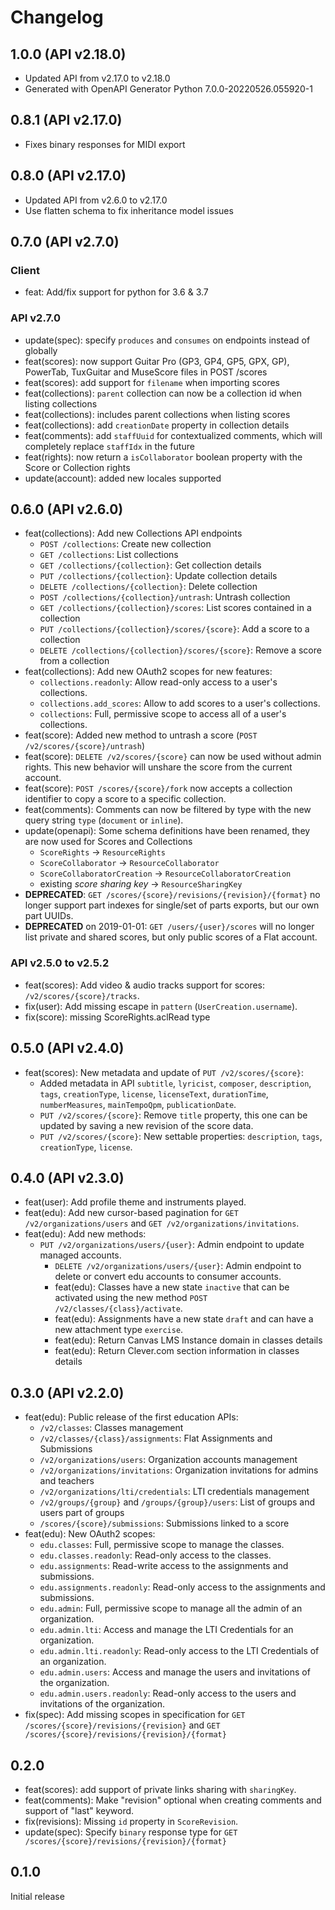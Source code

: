 # Changelog

## 1.0.0 (API v2.18.0)

* Updated API from v2.17.0 to v2.18.0
* Generated with OpenAPI Generator Python 7.0.0-20220526.055920-1

## 0.8.1 (API v2.17.0)

* Fixes binary responses for MIDI export

## 0.8.0 (API v2.17.0)

* Updated API from v2.6.0 to v2.17.0
* Use flatten schema to fix inheritance model issues

## 0.7.0 (API v2.7.0)

### Client

* feat: Add/fix support for python for 3.6 & 3.7

### API v2.7.0

* update(spec): specify `produces` and `consumes` on endpoints instead of globally
* feat(scores): now support Guitar Pro (GP3, GP4, GP5, GPX, GP), PowerTab, TuxGuitar and MuseScore files in POST /scores
* feat(scores): add support for `filename` when importing scores
* feat(collections): `parent` collection can now be a collection id when listing collections
* feat(collections): includes parent collections when listing scores
* feat(collections): add `creationDate` property in collection details
* feat(comments): add `staffUuid` for contextualized comments, which will completely replace `staffIdx` in the future
* feat(rights): now return a `isCollaborator` boolean property with the Score or Collection rights
* update(account): added new locales supported

## 0.6.0 (API v2.6.0)

* feat(collections): Add new Collections API endpoints
  * `POST /collections`: Create new collection
  * `GET /collections`: List collections
  * `GET /collections/{collection}`: Get collection details
  * `PUT /collections/{collection}`: Update collection details
  * `DELETE /collections/{collection}`: Delete collection
  * `POST /collections/{collection}/untrash`: Untrash collection
  * `GET /collections/{collection}/scores`: List scores contained in a collection
  * `PUT /collections/{collection}/scores/{score}`: Add a score to a collection
  * `DELETE /collections/{collection}/scores/{score}`: Remove a score from a collection
* feat(collections): Add new OAuth2 scopes for new features:
  * `collections.readonly`: Allow read-only access to a user's collections.
  * `collections.add_scores`: Allow to add scores to a user's collections.
  * `collections`: Full, permissive scope to access all of a user's collections.
* feat(score): Added new method to untrash a score (`POST /v2/scores/{score}/untrash`)
* feat(score): `DELETE /v2/scores/{score}` can now be used without admin rights. This new behavior will unshare the score from the current account.
* feat(score): `POST /scores/{score}/fork` now accepts a collection identifier to copy a score to a specific collection.
* feat(comments): Comments can now be filtered by type with the new query string `type` (`document` or `inline`).
* update(openapi): Some schema definitions have been renamed, they are now used for Scores and Collections
  * `ScoreRights` -> `ResourceRights`
  * `ScoreCollaborator` -> `ResourceCollaborator`
  * `ScoreCollaboratorCreation` -> `ResourceCollaboratorCreation`
  * existing _score sharing key_ -> `ResourceSharingKey`
* **DEPRECATED**: `GET /scores/{score}/revisions/{revision}/{format}` no longer support part indexes for single/set of parts exports, but our own part UUIDs.
* **DEPRECATED** on 2019-01-01: `GET /users/{user}/scores` will no longer list private and shared scores, but only public scores of a Flat account.

### API v2.5.0 to v2.5.2

* feat(scores): Add video & audio tracks support for scores: `/v2/scores/{score}/tracks`.
* fix(user): Add missing escape in `pattern` (`UserCreation.username`).
* fix(score): missing ScoreRights.aclRead type

## 0.5.0 (API v2.4.0)

* feat(scores): New metadata and update of `PUT /v2/scores/{score}`:
  * Added metadata in API `subtitle`, `lyricist`, `composer`, `description`, `tags`, `creationType`, `license`, `licenseText`, `durationTime`, `numberMeasures`, `mainTempoQpm`, `publicationDate`.
  * `PUT /v2/scores/{score}`: Remove `title` property, this one can be updated by saving a new revision of the score data.
  * `PUT /v2/scores/{score}`: New settable properties: `description`, `tags`, `creationType`, `license`.

## 0.4.0 (API v2.3.0)

* feat(user): Add profile theme and instruments played.
* feat(edu): Add new cursor-based pagination for `GET /v2/organizations/users` and `GET /v2/organizations/invitations`.
* feat(edu): Add new methods:
  * `PUT /v2/organizations/users/{user}`: Admin endpoint to update managed accounts.
    * `DELETE /v2/organizations/users/{user}`: Admin endpoint to delete or convert edu accounts to consumer accounts.
    * feat(edu): Classes have a new state `inactive` that can be activated using the new method `POST /v2/classes/{class}/activate`.
    * feat(edu): Assignments have a new state `draft` and can have a new attachment type `exercise`.
    * feat(edu): Return Canvas LMS Instance domain in classes details
    * feat(edu): Return Clever.com section information in classes details

## 0.3.0 (API v2.2.0)

* feat(edu): Public release of the first education APIs:
  * `/v2/classes`: Classes management
  * `/v2/classes/{class}/assignments`: Flat Assignments and Submissions
  * `/v2/organizations/users`: Organization accounts management
  * `/v2/organizations/invitations`: Organization invitations for admins and teachers
  * `/v2/organizations/lti/credentials`: LTI credentials management
  * `/v2/groups/{group}` and `/groups/{group}/users`: List of groups and users part of groups
  * `/scores/{score}/submissions`: Submissions linked to a score
* feat(edu): New OAuth2 scopes:
  * `edu.classes`: Full, permissive scope to manage the classes.
  * `edu.classes.readonly`: Read-only access to the classes.
  * `edu.assignments`: Read-write access to the assignments and submissions.
  * `edu.assignments.readonly`: Read-only access to the assignments and submissions.
  * `edu.admin`: Full, permissive scope to manage all the admin of an organization.
  * `edu.admin.lti`: Access and manage the LTI Credentials for an organization.
  * `edu.admin.lti.readonly`: Read-only access to the LTI Credentials of an organization.
  * `edu.admin.users`: Access and manage the users and invitations of the organization.
  * `edu.admin.users.readonly`: Read-only access to the users and invitations of the organization.
* fix(spec): Add missing scopes in specification for `GET /scores/{score}/revisions/{revision}` and `GET /scores/{score}/revisions/{revision}/{format}`

## 0.2.0

* feat(scores): add support of private links sharing with `sharingKey`.
* feat(comments): Make "revision" optional when creating comments and support of "last" keyword.
* fix(revisions): Missing `id` property in `ScoreRevision`.
* update(spec): Specify `binary` response type for `GET /scores/{score}/revisions/{revision}/{format}`

## 0.1.0

Initial release

